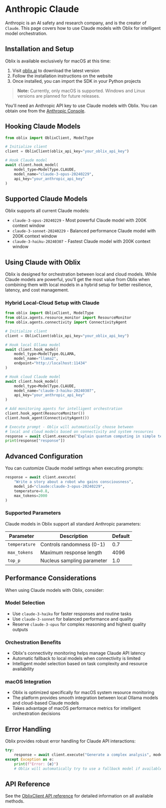 # Anthropic Claude

Anthropic is an AI safety and research company, and is the creator of `Claude`. This page covers how to use Claude models with Oblix for intelligent model orchestration.

## Installation and Setup

Oblix is available exclusively for macOS at this time:

1. Visit [oblix.ai](https://oblix.ai) to download the latest version
2. Follow the installation instructions on the website
3. Once installed, you can import the SDK in your Python projects

> **Note:** Currently, only macOS is supported. Windows and Linux versions are planned for future releases.

You'll need an Anthropic API key to use Claude models with Oblix. You can obtain one from the [Anthropic Console](https://console.anthropic.com/).

## Hooking Claude Models

```python
from oblix import OblixClient, ModelType

# Initialize client
client = OblixClient(oblix_api_key="your_oblix_api_key")

# Hook Claude model
await client.hook_model(
    model_type=ModelType.CLAUDE,
    model_name="claude-3-opus-20240229",
    api_key="your_anthropic_api_key"
)
```

## Supported Claude Models

Oblix supports all current Claude models:

- `claude-3-opus-20240229` - Most powerful Claude model with 200K context window
- `claude-3-sonnet-20240229` - Balanced performance Claude model with 200K context window
- `claude-3-haiku-20240307` - Fastest Claude model with 200K context window

## Using Claude with Oblix

Oblix is designed for orchestration between local and cloud models. While Claude models are powerful, you'll get the most value from Oblix when combining them with local models in a hybrid setup for better resilience, latency, and cost management.

### Hybrid Local-Cloud Setup with Claude

```python
from oblix import OblixClient, ModelType
from oblix.agents.resource_monitor import ResourceMonitor
from oblix.agents.connectivity import ConnectivityAgent

# Initialize client
client = OblixClient(oblix_api_key="your_oblix_api_key")

# Hook local Ollama model
await client.hook_model(
    model_type=ModelType.OLLAMA,
    model_name="llama2",
    endpoint="http://localhost:11434"
)

# Hook cloud Claude model
await client.hook_model(
    model_type=ModelType.CLAUDE,
    model_name="claude-3-haiku-20240307",
    api_key="your_anthropic_api_key"
)

# Add monitoring agents for intelligent orchestration
client.hook_agent(ResourceMonitor())
client.hook_agent(ConnectivityAgent())

# Execute prompt - Oblix will automatically choose between 
# local and cloud models based on connectivity and system resources
response = await client.execute("Explain quantum computing in simple terms")
print(response["response"])
```

## Advanced Configuration

You can customize Claude model settings when executing prompts:

```python
response = await client.execute(
    "Write a story about a robot who gains consciousness",
    model_id="claude:claude-3-opus-20240229",
    temperature=0.8,
    max_tokens=2000
)
```

### Supported Parameters

Claude models in Oblix support all standard Anthropic parameters:

| Parameter | Description | Default |
|-----------|-------------|---------|
| `temperature` | Controls randomness (0-1) | 0.7 |
| `max_tokens` | Maximum response length | 4096 |
| `top_p` | Nucleus sampling parameter | 1.0 |

## Performance Considerations

When using Claude models with Oblix, consider:

### Model Selection
- Use `claude-3-haiku` for faster responses and routine tasks
- Use `claude-3-sonnet` for balanced performance and quality
- Reserve `claude-3-opus` for complex reasoning and highest quality outputs

### Orchestration Benefits
- Oblix's connectivity monitoring helps manage Claude API latency
- Automatic fallback to local models when connectivity is limited
- Intelligent model selection based on task complexity and resource availability

### macOS Integration
- Oblix is optimized specifically for macOS system resource monitoring
- The platform provides smooth integration between local Ollama models and cloud-based Claude models
- Takes advantage of macOS performance metrics for intelligent orchestration decisions

## Error Handling

Oblix provides robust error handling for Claude API interactions:

```python
try:
    response = await client.execute("Generate a complex analysis", model_id="claude:claude-3-opus-20240229")
except Exception as e:
    print(f"Error: {e}")
    # Oblix will automatically try to use a fallback model if available
```

## API Reference

See the [OblixClient API reference](../api-reference/oblix-client.md) for detailed information on all available methods.